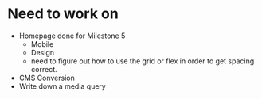 # Need to work on
- Homepage done for Milestone 5
	- Mobile
	- Design
	- need to figure out how to use the grid or flex in order to get spacing correct.
- CMS Conversion
- Write down a media query
